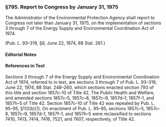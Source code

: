 ### §795. Report to Congress by January 31, 1975 ###

The Administrator of the Environmental Protection Agency shall report to Congress not later than January 31, 1975, on the implementation of sections 3 through 7 of the Energy Supply and Environmental Coordination Act of 1974.

(Pub. L. 93–319, §9, June 22, 1974, 88 Stat. 261.)

#### **Editorial Notes** ####

#### References in Text ####

Sections 3 through 7 of the Energy Supply and Environmental Coordination Act of 1974, referred to in text, are sections 3 through 7 of Pub. L. 93–319, June 22, 1974, 88 Stat. 248–260, which sections enacted section 793 of this title and section 1857c–10 of Title 42, The Public Health and Welfare, and amended sections 1857c–5, 1857c–8, 1857c–9, 1857d–1, 1857f–1, and 1857h–5 of Title 42. Section 1857c–10 of Title 42 was repealed by Pub. L. 95–95, §112(b)(1). On enactment of Pub. L. 95–95, sections 1857c–5, 1857c–8, 1857c–9, 1857d–1, 1857f–1, and 1857h–5 were reclassified to sections 7410, 7413, 7414, 7416, 7521, and 7607, respectively, of Title 42.